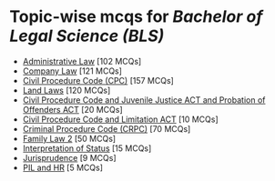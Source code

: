 # Topic-wise mcqs for *Bachelor of Legal Science (BLS)*

- [Administrative Law](https://mcqmate.com/topic/administrative-law) [102 MCQs]
- [Company Law](https://mcqmate.com/topic/company-law) [121 MCQs]
- [Civil Procedure Code \(CPC\)](https://mcqmate.com/topic/code-of-civil-procedure-cpc) [157 MCQs]
- [Land Laws](https://mcqmate.com/topic/land-laws) [120 MCQs]
- [Civil Procedure Code and Juvenile Justice ACT and Probation of Offenders ACT](https://mcqmate.com/topic/civil-procedure-code-and-juvenile-justice-act-and-probation-of-offenders-act) [20 MCQs]
- [Civil Procedure Code and Limitation ACT](https://mcqmate.com/topic/civil-procedure-code-and-limitation-act) [10 MCQs]
- [Criminal Procedure Code \(CRPC\)](https://mcqmate.com/topic/criminal-procedure-code-crpc) [70 MCQs]
- [Family Law 2](https://mcqmate.com/topic/family-law-2) [50 MCQs]
- [Interpretation of Status](https://mcqmate.com/topic/interpretation-of-status) [15 MCQs]
- [Jurisprudence](https://mcqmate.com/topic/jurisprudence) [9 MCQs]
- [PIL and HR](https://mcqmate.com/topic/pil-and-hr) [5 MCQs]
